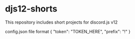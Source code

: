 # djs12-shorts
This repository includes short projects for discord.js v12

config.json file format
{
  "token": "TOKEN_HERE",
  "prefix": "!"
}
